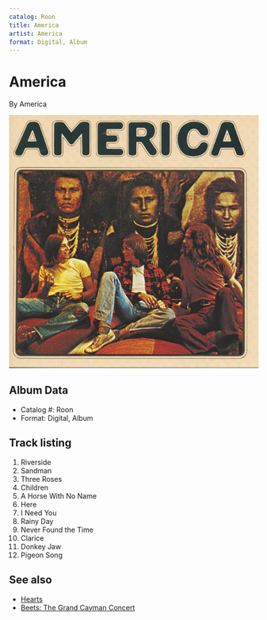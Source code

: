```yaml
---
catalog: Roon
title: America
artist: America
format: Digital, Album
---
```


# America

By America

![](../../assets/albumcovers/America-America.png)

## Album Data

- Catalog #: Roon
- Format: Digital, Album


## Track listing


1. Riverside
2. Sandman
3. Three Roses
4. Children
5. A Horse With No Name
6. Here
7. I Need You
8. Rainy Day
9. Never Found the Time
10. Clarice
11. Donkey Jaw
12. Pigeon Song


## See also

- [Hearts](Hearts.md)
- [Beets: The Grand Cayman Concert](../../Beets/America/The_Grand_Cayman_Concert.md)

